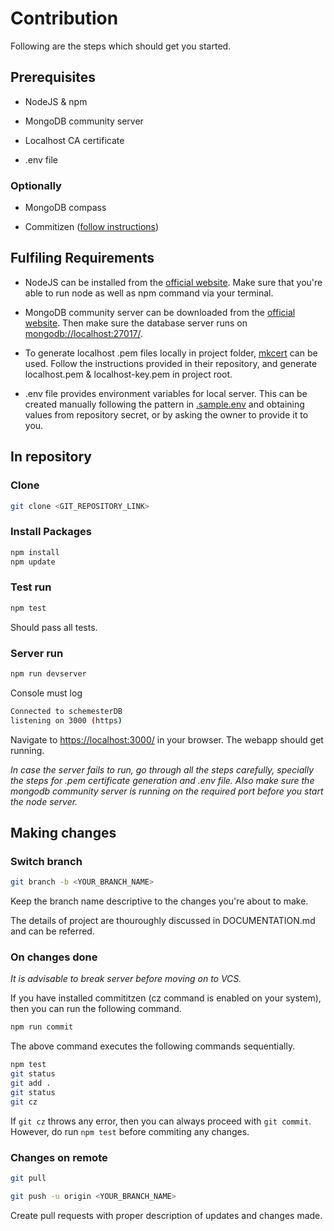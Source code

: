 # Contribution

Following are the steps which should get you started.

## Prerequisites

- NodeJS & npm

- MongoDB community server

- Localhost CA certificate

- .env file

### Optionally

- MongoDB compass

- Commitizen ([follow instructions](https://github.com/commitizen/cz-cli))

## Fulfiling Requirements

- NodeJS can be installed from the [official website](https://nodejs.org/). Make sure that you're able to run node as well as npm command via your terminal.

- MongoDB community server can be downloaded from the [official website](https://www.mongodb.com/try/download/community). Then make sure the database server runs on [mongodb://localhost:27017/](mongodb://localhost:27017/).

- To generate localhost .pem files locally in project folder, [mkcert](https://github.com/FiloSottile/mkcert#installation) can be used. Follow the instructions provided in their repository, and generate localhost.pem & localhost-key.pem in project root.

- .env file provides environment variables for local server. This can be created manually following the pattern in [.sample.env](.sample.env) and obtaining values from repository secret, or by asking the owner to provide it to you.

## In repository

### Clone

```bash
git clone <GIT_REPOSITORY_LINK>
```

### Install Packages

```bash
npm install
npm update
```

### Test run

```bash
npm test
```

Should pass all tests.

### Server run

```bash
npm run devserver
```

Console must log

```bash
Connected to schemesterDB
listening on 3000 (https)
```

Navigate to [https://localhost:3000/](https://localhost:3000/) in your browser. The webapp should get running.

_In case the server fails to run, go through all the steps carefully, specially the steps for .pem certificate generation and .env file. Also make sure the mongodb community server is running on the required port before you start the node server._

## Making changes

### Switch branch

```bash
git branch -b <YOUR_BRANCH_NAME>
```

Keep the branch name descriptive to the changes you're about to make.

The details of project are thouroughly discussed in DOCUMENTATION.md and can be referred.

### On changes done

_It is advisable to break server before moving on to VCS._

If you have installed commititzen (cz command is enabled on your system), then you can run the following command.

```bash
npm run commit
```

The above command executes the following commands sequentially.

```bash
npm test
git status
git add .
git status
git cz

```

If ```git cz``` throws any error, then you can always proceed with ```git commit```. However, do run ```npm test``` before commiting any changes.

### Changes on remote

```bash
git pull
```

```bash
git push -u origin <YOUR_BRANCH_NAME>
```

Create pull requests with proper description of updates and changes made.
